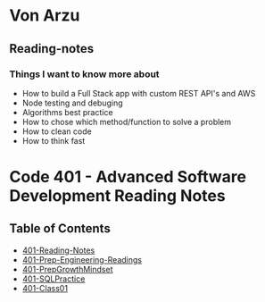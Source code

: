 
# Von Arzu

## Reading-notes

### Things I want to know more about

- How to build a Full Stack app with custom REST API's and AWS
- Node testing and debuging
- Algorithms best practice
- How to chose which method/function to solve a problem
- How to clean code
- How to think fast

# Code 401 - Advanced Software Development Reading Notes

## Table of Contents

- [401-Reading-Notes](./reading-notes.md)
- [401-Prep-Engineering-Readings](./401-PrepEngineeringReadings.md)
- [401-PrepGrowthMindset](./401-PrepGrowthMindset.md)
- [401-SQLPractice](./401-SQLPractice)
- [401-Class01](./401-Class01)
